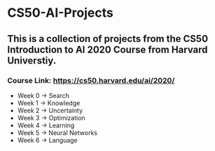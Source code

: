 # CS50-AI-Projects
## This is a collection of projects from the CS50 Introduction to AI 2020 Course from Harvard Universtiy.
### Course Link: https://cs50.harvard.edu/ai/2020/

* Week 0 -> Search
* Week 1 -> Knowledge
* Week 2 -> Uncertainty
* Week 3 -> Optimization
* Week 4 -> Learning
* Week 5 -> Neural Networks
* Week 6 -> Language
